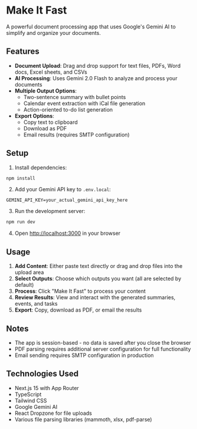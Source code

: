 # Make It Fast

A powerful document processing app that uses Google's Gemini AI to simplify and organize your documents.

## Features

- **Document Upload**: Drag and drop support for text files, PDFs, Word docs, Excel sheets, and CSVs
- **AI Processing**: Uses Gemini 2.0 Flash to analyze and process your documents
- **Multiple Output Options**:
  - Two-sentence summary with bullet points
  - Calendar event extraction with iCal file generation
  - Action-oriented to-do list generation
- **Export Options**:
  - Copy text to clipboard
  - Download as PDF
  - Email results (requires SMTP configuration)

## Setup

1. Install dependencies:
```bash
npm install
```

2. Add your Gemini API key to `.env.local`:
```
GEMINI_API_KEY=your_actual_gemini_api_key_here
```

3. Run the development server:
```bash
npm run dev
```

4. Open [http://localhost:3000](http://localhost:3000) in your browser

## Usage

1. **Add Content**: Either paste text directly or drag and drop files into the upload area
2. **Select Outputs**: Choose which outputs you want (all are selected by default)
3. **Process**: Click "Make It Fast" to process your content
4. **Review Results**: View and interact with the generated summaries, events, and tasks
5. **Export**: Copy, download as PDF, or email the results

## Notes

- The app is session-based - no data is saved after you close the browser
- PDF parsing requires additional server configuration for full functionality
- Email sending requires SMTP configuration in production

## Technologies Used

- Next.js 15 with App Router
- TypeScript
- Tailwind CSS
- Google Gemini AI
- React Dropzone for file uploads
- Various file parsing libraries (mammoth, xlsx, pdf-parse)